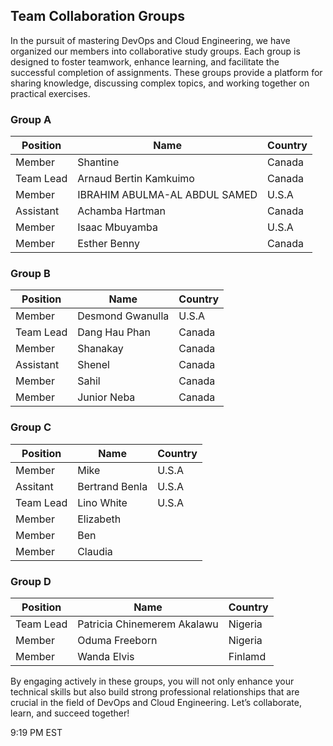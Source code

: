## Team Collaboration Groups

In the pursuit of mastering DevOps and Cloud Engineering, we have organized our members into collaborative study groups. 
Each group is designed to foster teamwork, enhance learning, and facilitate the successful completion of assignments. 
These groups provide a platform for sharing knowledge, discussing complex topics, and working together on practical exercises.

### Group A

| Position      | Name                               | Country     |
|---------------|------------------------------------|-------------|
| Member        | Shantine                           | Canada      |
|Team Lead      | Arnaud Bertin Kamkuimo             | Canada      |
| Member        | IBRAHIM ABULMA-AL ABDUL SAMED      | U.S.A       |
| Assistant     | Achamba Hartman                    | Canada      |
| Member        | Isaac Mbuyamba                     | U.S.A       |
| Member        | Esther Benny                       | Canada      |

### Group B

| Position      | Name                               | Country     |
|---------------|------------------------------------|-------------|
| Member        | Desmond Gwanulla                   | U.S.A       |
| Team Lead     | Dang Hau Phan                      | Canada      |
| Member        | Shanakay                           | Canada      |
| Assistant     | Shenel                             | Canada      |
| Member        | Sahil                              | Canada      |
| Member        | Junior Neba                        | Canada      |

### Group C

| Position      | Name                               | Country     |
|---------------|------------------------------------|-------------|
| Member        | Mike                               | U.S.A       |
| Assitant      | Bertrand Benla                     | U.S.A       |
| Team Lead     | Lino White                         | U.S.A       |
| Member        | Elizabeth                          |             |
| Member        | Ben                                |             |
| Member        | Claudia                            |             |

### Group D

| Position      | Name                               | Country     |
|---------------|------------------------------------|-------------|
| Team Lead     | Patricia Chinemerem Akalawu        | Nigeria     |
| Member        | Oduma Freeborn                     | Nigeria     |
| Member        | Wanda Elvis                        | Finlamd     |



By engaging actively in these groups, you will not only enhance your technical skills but also build strong professional relationships that are 
crucial in the field of DevOps and Cloud Engineering. Let’s collaborate, learn, and succeed together!




9:19 PM EST 
